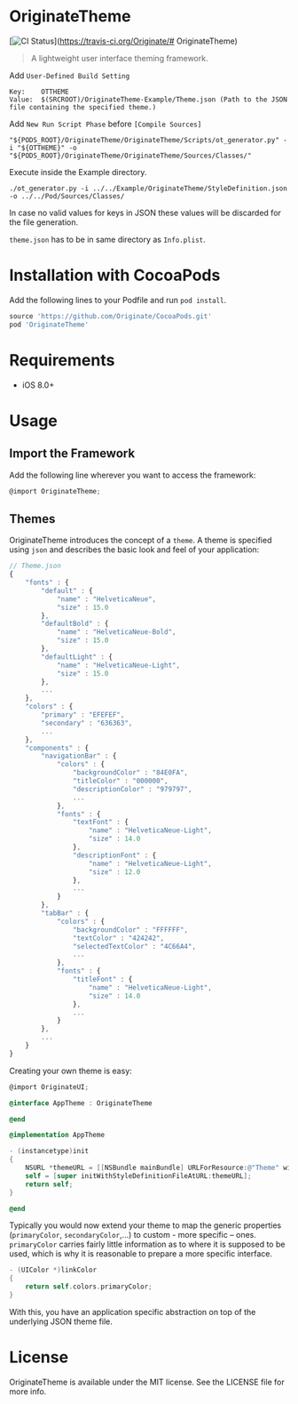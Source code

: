 # OriginateTheme
[![CI Status](http://img.shields.io/travis/Originate/OriginateUI.svg?style=flat)](https://travis-ci.org/Originate/# OriginateTheme)

> A lightweight user interface theming framework.

Add `User-Defined Build Setting`
```
Key: 	OTTHEME
Value: 	$(SRCROOT)/OriginateTheme-Example/Theme.json (Path to the JSON file containing the specified theme.)
```

Add `New Run Script Phase` before `[Compile Sources]`
```
"${PODS_ROOT}/OriginateTheme/OriginateTheme/Scripts/ot_generator.py" -i "${OTTHEME}" -o "${PODS_ROOT}/OriginateTheme/OriginateTheme/Sources/Classes/"
```

Execute inside the Example directory.
```
./ot_generator.py -i ../../Example/OriginateTheme/StyleDefinition.json -o ../../Pod/Sources/Classes/
```

In case no valid values for keys in JSON these values will be discarded for the file generation.

`theme.json` has to be in same directory as `Info.plist`.

# Installation with CocoaPods
Add the following lines to your Podfile and run `pod install`.

```ruby
source 'https://github.com/Originate/CocoaPods.git'
pod 'OriginateTheme'
```

# Requirements
- iOS 8.0+

# Usage

## Import the Framework

Add the following line wherever you want to access the framework:
```objective-c
@import OriginateTheme;
```

## Themes

OriginateTheme introduces the concept of a `theme`. A theme is specified using `json` and describes the basic look and feel of your application:

```javascript
// Theme.json
{
    "fonts" : {
        "default" : {
            "name" : "HelveticaNeue",
            "size" : 15.0
        },
        "defaultBold" : {
            "name" : "HelveticaNeue-Bold",
            "size" : 15.0
        },
        "defaultLight" : {
            "name" : "HelveticaNeue-Light",
            "size" : 15.0
        },
        ...
    },
    "colors" : {
        "primary" : "EFEFEF",
        "secondary" : "636363",
        ...
    },
    "components" : {
        "navigationBar" : {
            "colors" : {
                "backgroundColor" : "84E0FA",
                "titleColor" : "000000",
                "descriptionColor" : "979797",
                ...
            },
            "fonts" : {
                "textFont" : {
                    "name" : "HelveticaNeue-Light",
                    "size" : 14.0
                },
                "descriptionFont" : {
                    "name" : "HelveticaNeue-Light",
                    "size" : 12.0
                },
                ...
            }              
        },
        "tabBar" : {
            "colors" : {
                "backgroundColor" : "FFFFFF",
                "textColor" : "424242",
                "selectedTextColor" : "4C66A4",
                ...
            },
            "fonts" : {
                "titleFont" : {
                    "name" : "HelveticaNeue-Light",
                    "size" : 14.0
                },
                ...
            }            
        },
        ...
    }
}
```

Creating your own theme is easy:

```objective-c
@import OriginateUI;

@interface AppTheme : OriginateTheme

@end

@implementation AppTheme

- (instancetype)init
{
    NSURL *themeURL = [[NSBundle mainBundle] URLForResource:@"Theme" withExtension:@"json"];
    self = [super initWithStyleDefinitionFileAtURL:themeURL];
    return self;
}

@end
```

Typically you would now extend your theme to map the generic properties (`primaryColor`, `secondaryColor`,…) to custom - more specific – ones. `primaryColor` carries fairly little information as to where it is supposed to be used, which is why it is reasonable to prepare a more specific interface.

```objective-c
- (UIColor *)linkColor
{
    return self.colors.primaryColor;
}
```

With this, you have an application specific abstraction on top of the  underlying JSON theme file.

# License
OriginateTheme is available under the MIT license. See the LICENSE file for more info.

